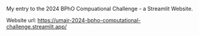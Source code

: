 My entry to the 2024 BPhO Compuational Challenge - a Streamlit Website.

Website url: https://umair-2024-bpho-computational-challenge.streamlit.app/
